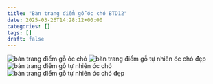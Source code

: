 ```yaml
---
title: "Bàn trang điểm gỗ óc chó BTD12"
date: 2025-03-26T14:28:12+00:00
categories: []
tags: []
draft: false
---
```

![bàn trang điểm gỗ óc chó](/img/ban-td/btd12/ban-trang-diem-go-oc-cho-btd12-00-1.webp)
![bàn trang điểm gỗ tự nhiên óc chó đẹp](/img/ban-td/btd12/ban-trang-diem-go-oc-cho-btd12-00-2.webp)
![bàn trang điểm gỗ tự nhiên óc chó](/img/ban-td/btd12/ban-trang-diem-go-oc-cho-btd12-00-3.webp)
![bàn trang điểm gỗ tự nhiên óc chó đẹp](/img/ban-td/btd12/ban-trang-diem-go-oc-cho-btd12-00-4.webp)